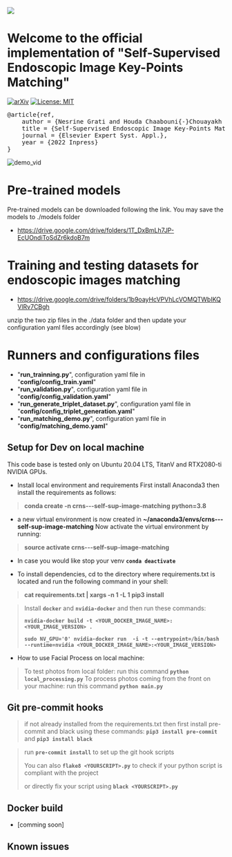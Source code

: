 <img src="http://www.crns.rnrt.tn/front/img/logo.svg">

# Welcome to the official implementation of "Self-Supervised Endoscopic Image Key-Points Matching"
[![arXiv](https://img.shields.io/badge/arXiv-2208.11424-b31b1b.svg)](https://arxiv.org/abs/2208.11424) [![License: MIT](https://img.shields.io/badge/License-MIT-yellow.svg)](https://opensource.org/licenses/MIT)
<pre>
@article{ref,
    author = {Nesrine Grati and Houda Chaabouni{-}Chouayakh and Achraf Ben{-}Hamadou}, 
    title = {Self-Supervised Endoscopic Image Key-Points Matching}, 
    journal = {Elsevier Expert Syst. Appl.},
    year = {2022 Inpress}
}
</pre>
 ![demo_vid](assets/matching_demo.gif)
# Pre-trained models 
Pre-trained models can be downloaded following the link. You may save the models to ./models folder
- https://drive.google.com/drive/folders/1T_DxBmLh7JP-EcUOndiToSdZr6kdoB7m
# Training and testing datasets for endoscopic images matching
- https://drive.google.com/drive/folders/1b9oayHcVPVhLcVOMQTWbIKQVlRv7CBgh

unzip the two zip files in the ./data folder and then update your configuration yaml files accordingly (see blow)
  
# Runners and configurations files
- "**run_trainning.py**", configuration yaml file in "**config/config_train.yaml**"
- "**run_validation.py**", configuration yaml file in "**config/config_validation.yaml**"
- "**run_generate_triplet_dataset.py**", configuration yaml file in "**config/config_triplet_generation.yaml**"
- "**run_matching_demo.py**", configuration yaml file in "**config/matching_demo.yaml**"



## Setup for Dev on local machine
This code base is tested only on Ubuntu 20.04 LTS, TitanV and RTX2080-ti NVIDIA GPUs.
- Install local environment and requirements
First install Anaconda3 then install the requirements as follows:

> **conda create -n crns---self-sup-image-matching python=3.8**

- a new virtual environment is now created in **~/anaconda3/envs/crns---self-sup-image-matching**
Now activate the virtual environment by running:

> **source activate crns---self-sup-image-matching**

- In case you would like stop your venv **`conda deactivate`**

- To install dependencies, cd to the directory where requirements.txt is located and run the following command in your shell:

> **cat requirements.txt  | xargs -n 1 -L 1 pip3 install**

> Install **`docker`** and **`nvidia-docker`** and then run these commands:
>
> **`nvidia-docker build -t <YOUR_DOCKER_IMAGE_NAME>:<YOUR_IMAGE_VERSION> . `**
>
> **`sudo NV_GPU='0' nvidia-docker run  -i -t --entrypoint=/bin/bash --runtime=nvidia <YOUR_DOCKER_IMAGE_NAME>:<YOUR_IMAGE_VERSION>`**
>
- How to use Facial Process on local machine:
> To test photos from local folder: run this command **`python local_processing.py`**
> To process photos coming from the front on your machine: run this command **`python main.py`**


## Git pre-commit hooks
> if not already installed from the requirements.txt then first install pre-commit and black using these commands: **`pip3 install pre-commit`**
> and **`pip3 install black`**

> run **`pre-commit install`** to set up the git hook scripts
>
> You can also **`flake8 <YOURSCRIPT>.py`** to check if your python script is compliant with the project
>
> or directly fix your script using **`black <YOURSCRIPT>.py`**


## Docker build
- [comming soon]

## Known issues
